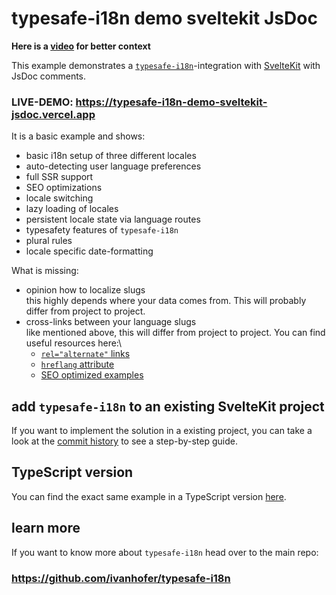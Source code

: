 # typesafe-i18n demo sveltekit JsDoc

**Here is a [video](https://www.youtube.com/watch?v=C6O5pMMMTG0) for better context**

This example demonstrates a [`typesafe-i18n`](https://github.com/ivanhofer/typesafe-i18n)-integration with [SvelteKit](https://kit.svelte.dev/) with JsDoc comments.

### LIVE-DEMO: https://typesafe-i18n-demo-sveltekit-jsdoc.vercel.app

It is a basic example and shows:
 - basic i18n setup of three different locales
 - auto-detecting user language preferences
 - full SSR support
 - SEO optimizations
 - locale switching
 - lazy loading of locales
 - persistent locale state via language routes
 - typesafety features of `typesafe-i18n`
 - plural rules
 - locale specific date-formatting

What is missing:
 - opinion how to localize slugs\
   this highly depends where your data comes from. This will probably differ from project to project.
 - cross-links between your language slugs\
   like mentioned above, this will differ from project to project. You can find useful resources here:\
    - [`rel="alternate"` links](https://developer.mozilla.org/en-US/docs/Web/HTML/Attributes/rel#attr-alternate)
    - [`hreflang` attribute](https://developer.mozilla.org/de/docs/Web/HTML/Element/a#attr-hreflang)
    - [SEO optimized examples](https://developers.google.com/search/docs/advanced/crawling/localized-versions)


## add `typesafe-i18n` to an existing SvelteKit project

If you want to implement the solution in a existing project, you can take a look at the [commit history](https://github.com/ivanhofer/typesafe-i18n-demo-sveltekit-jsdoc/commits/main) to see a step-by-step guide.


## TypeScript version

You can find the exact same example in a TypeScript version [here](https://github.com/ivanhofer/typesafe-i18n-demo-sveltekit).


## learn more

If you want to know more about `typesafe-i18n` head over to the main repo:

### https://github.com/ivanhofer/typesafe-i18n
